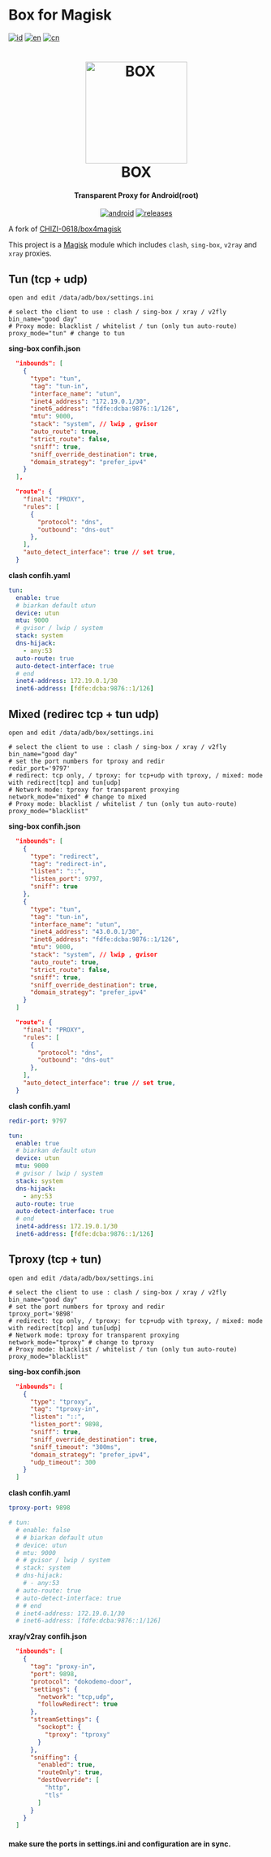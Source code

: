 # Box for Magisk
[![id](https://img.shields.io/badge/id-blue.svg?style=for-the-badge)](index_id.md) [![en](https://img.shields.io/badge/en-blue.svg?style=for-the-badge)](index_en.md) [![cn](https://img.shields.io/badge/cn-blue.svg?style=for-the-badge)](index_cn.md)

<h1 align="center">
  <img src="https://github.com/taamarin/box_for_magisk/blob/master/docs/box.png" alt="BOX" width="200">
  <br>BOX<br>
</h1>
<h4 align="center">Transparent Proxy for Android(root)</h4>


<div align="center">

[![android](https://img.shields.io/badge/Android-3DDC84?style=for-the-badge&logo=android&logoColor=white)]()
[![releases](https://img.shields.io/github/downloads/taamarin/box_for_magisk/total.svg?style=for-the-badge)](https://github.com/taamarin/box_for_magisk/releases)

</div>

A fork of [CHIZI-0618/box4magisk](https://github.com/CHIZI-0618/box4magisk)

This project is a [Magisk](https://github.com/topjohnwu/Magisk) module which includes `clash`, `sing-box`, `v2ray` and `xray` proxies.


## Tun (tcp + udp)

```open and edit /data/adb/box/settings.ini```
```shell
# select the client to use : clash / sing-box / xray / v2fly
bin_name="good day"
# Proxy mode: blacklist / whitelist / tun (only tun auto-route)
proxy_mode="tun" # change to tun
```

**sing-box confih.json**
```json
  "inbounds": [
    {
      "type": "tun",
      "tag": "tun-in",
      "interface_name": "utun",
      "inet4_address": "172.19.0.1/30",
      "inet6_address": "fdfe:dcba:9876::1/126",
      "mtu": 9000,
      "stack": "system", // lwip , gvisor
      "auto_route": true,
      "strict_route": false,
      "sniff": true,
      "sniff_override_destination": true,
      "domain_strategy": "prefer_ipv4"
    }
  ],
```
```json
  "route": {
    "final": "PROXY",
    "rules": [
      {
        "protocol": "dns",
        "outbound": "dns-out"
      },
    ],
    "auto_detect_interface": true // set true, 
  }
```

**clash confih.yaml**
```yaml
tun:
  enable: true
  # biarkan default utun
  device: utun
  mtu: 9000
  # gvisor / lwip / system
  stack: system
  dns-hijack:
    - any:53
  auto-route: true
  auto-detect-interface: true
  # end
  inet4-address: 172.19.0.1/30
  inet6-address: [fdfe:dcba:9876::1/126]
```


## Mixed (redirec tcp + tun udp)

```open and edit /data/adb/box/settings.ini```
```shell
# select the client to use : clash / sing-box / xray / v2fly
bin_name="good day"
# set the port numbers for tproxy and redir
redir_port='9797'
# redirect: tcp only, / tproxy: for tcp+udp with tproxy, / mixed: mode with redirect[tcp] and tun[udp]
# Network mode: tproxy for transparent proxying
network_mode="mixed" # change to mixed
# Proxy mode: blacklist / whitelist / tun (only tun auto-route)
proxy_mode="blacklist"
```

**sing-box confih.json**
```json
  "inbounds": [
    {
      "type": "redirect",
      "tag": "redirect-in",
      "listen": "::",
      "listen_port": 9797,
      "sniff": true
    },
    {
      "type": "tun",
      "tag": "tun-in",
      "interface_name": "utun",
      "inet4_address": "43.0.0.1/30",
      "inet6_address": "fdfe:dcba:9876::1/126",
      "mtu": 9000,
      "stack": "system", // lwip , gvisor
      "auto_route": true,
      "strict_route": false,
      "sniff": true,
      "sniff_override_destination": true,
      "domain_strategy": "prefer_ipv4"
    }
  ]
```
```json
  "route": {
    "final": "PROXY",
    "rules": [
      {
        "protocol": "dns",
        "outbound": "dns-out"
      },
    ],
    "auto_detect_interface": true // set true, 
  }
```

**clash confih.yaml**
```yaml
redir-port: 9797

tun:
  enable: true
  # biarkan default utun
  device: utun
  mtu: 9000
  # gvisor / lwip / system
  stack: system
  dns-hijack:
    - any:53
  auto-route: true
  auto-detect-interface: true
  # end
  inet4-address: 172.19.0.1/30
  inet6-address: [fdfe:dcba:9876::1/126]
```


## Tproxy (tcp + tun)
```open and edit /data/adb/box/settings.ini```
```shell
# select the client to use : clash / sing-box / xray / v2fly
bin_name="good day"
# set the port numbers for tproxy and redir
tproxy_port='9898'
# redirect: tcp only, / tproxy: for tcp+udp with tproxy, / mixed: mode with redirect[tcp] and tun[udp]
# Network mode: tproxy for transparent proxying
network_mode="tproxy" # change to tproxy
# Proxy mode: blacklist / whitelist / tun (only tun auto-route)
proxy_mode="blacklist"
```
 
**sing-box confih.json**
```json
  "inbounds": [
    {
      "type": "tproxy",
      "tag": "tproxy-in",
      "listen": "::",
      "listen_port": 9898,
      "sniff": true,
      "sniff_override_destination": true,
      "sniff_timeout": "300ms",
      "domain_strategy": "prefer_ipv4",
      "udp_timeout": 300
    }
  ]
```

**clash confih.yaml**
```yaml
tproxy-port: 9898

# tun:
  # enable: false
  # # biarkan default utun
  # device: utun
  # mtu: 9000
  # # gvisor / lwip / system
  # stack: system
  # dns-hijack:
    # - any:53
  # auto-route: true
  # auto-detect-interface: true
  # # end
  # inet4-address: 172.19.0.1/30
  # inet6-address: [fdfe:dcba:9876::1/126]
```

**xray/v2ray confih.json**
```json
  "inbounds": [
    {
      "tag": "proxy-in",
      "port": 9898,
      "protocol": "dokodemo-door",
      "settings": {
        "network": "tcp,udp",
        "followRedirect": true
      },
      "streamSettings": {
        "sockopt": {
          "tproxy": "tproxy"
        }
      },
      "sniffing": {
        "enabled": true,
        "routeOnly": true,
        "destOverride": [
          "http",
          "tls"
        ]
      }
    }
  ]
```

#### make sure the ports in settings.ini and configuration are in sync.